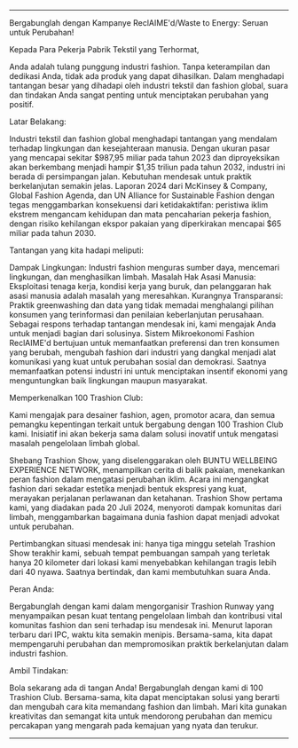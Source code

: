 ---

Bergabunglah dengan Kampanye ReclAIME'd/Waste to Energy: Seruan untuk Perubahan!

Kepada Para Pekerja Pabrik Tekstil yang Terhormat,

Anda adalah tulang punggung industri fashion. Tanpa keterampilan dan dedikasi Anda, tidak ada produk yang dapat dihasilkan. Dalam menghadapi tantangan besar yang dihadapi oleh industri tekstil dan fashion global, suara dan tindakan Anda sangat penting untuk menciptakan perubahan yang positif.

Latar Belakang:

Industri tekstil dan fashion global menghadapi tantangan yang mendalam terhadap lingkungan dan kesejahteraan manusia. Dengan ukuran pasar yang mencapai sekitar $987,95 miliar pada tahun 2023 dan diproyeksikan akan berkembang menjadi hampir $1,35 triliun pada tahun 2032, industri ini berada di persimpangan jalan. Kebutuhan mendesak untuk praktik berkelanjutan semakin jelas. Laporan 2024 dari McKinsey & Company, Global Fashion Agenda, dan UN Alliance for Sustainable Fashion dengan tegas menggambarkan konsekuensi dari ketidakaktifan: peristiwa iklim ekstrem mengancam kehidupan dan mata pencaharian pekerja fashion, dengan risiko kehilangan ekspor pakaian yang diperkirakan mencapai $65 miliar pada tahun 2030.

Tantangan yang kita hadapi meliputi:

Dampak Lingkungan: Industri fashion menguras sumber daya, mencemari lingkungan, dan menghasilkan limbah.
Masalah Hak Asasi Manusia: Eksploitasi tenaga kerja, kondisi kerja yang buruk, dan pelanggaran hak asasi manusia adalah masalah yang meresahkan.
Kurangnya Transparansi: Praktik greenwashing dan data yang tidak memadai menghalangi pilihan konsumen yang terinformasi dan penilaian keberlanjutan perusahaan.
Sebagai respons terhadap tantangan mendesak ini, kami mengajak Anda untuk menjadi bagian dari solusinya. Sistem Mikroekonomi Fashion ReclAIME'd bertujuan untuk memanfaatkan preferensi dan tren konsumen yang berubah, mengubah fashion dari industri yang dangkal menjadi alat komunikasi yang kuat untuk perubahan sosial dan demokrasi. Saatnya memanfaatkan potensi industri ini untuk menciptakan insentif ekonomi yang menguntungkan baik lingkungan maupun masyarakat.

Memperkenalkan 100 Trashion Club:

Kami mengajak para desainer fashion, agen, promotor acara, dan semua pemangku kepentingan terkait untuk bergabung dengan 100 Trashion Club kami. Inisiatif ini akan bekerja sama dalam solusi inovatif untuk mengatasi masalah pengelolaan limbah global.

Shebang Trashion Show, yang diselenggarakan oleh BUNTU WELLBEING EXPERIENCE NETWORK, menampilkan cerita di balik pakaian, menekankan peran fashion dalam mengatasi perubahan iklim. Acara ini mengangkat fashion dari sekadar estetika menjadi bentuk ekspresi yang kuat, merayakan perjalanan perlawanan dan ketahanan. Trashion Show pertama kami, yang diadakan pada 20 Juli 2024, menyoroti dampak komunitas dari limbah, menggambarkan bagaimana dunia fashion dapat menjadi advokat untuk perubahan.

Pertimbangkan situasi mendesak ini: hanya tiga minggu setelah Trashion Show terakhir kami, sebuah tempat pembuangan sampah yang terletak hanya 20 kilometer dari lokasi kami menyebabkan kehilangan tragis lebih dari 40 nyawa. Saatnya bertindak, dan kami membutuhkan suara Anda.

Peran Anda:

Bergabunglah dengan kami dalam mengorganisir Trashion Runway yang menyampaikan pesan kuat tentang pengelolaan limbah dan kontribusi vital komunitas fashion dan seni terhadap isu mendesak ini. Menurut laporan terbaru dari IPC, waktu kita semakin menipis. Bersama-sama, kita dapat mempengaruhi perubahan dan mempromosikan praktik berkelanjutan dalam industri fashion.

Ambil Tindakan:

Bola sekarang ada di tangan Anda! Bergabunglah dengan kami di 100 Trashion Club. Bersama-sama, kita dapat menciptakan solusi yang berarti dan mengubah cara kita memandang fashion dan limbah. Mari kita gunakan kreativitas dan semangat kita untuk mendorong perubahan dan memicu percakapan yang mengarah pada kemajuan yang nyata dan terukur.

---